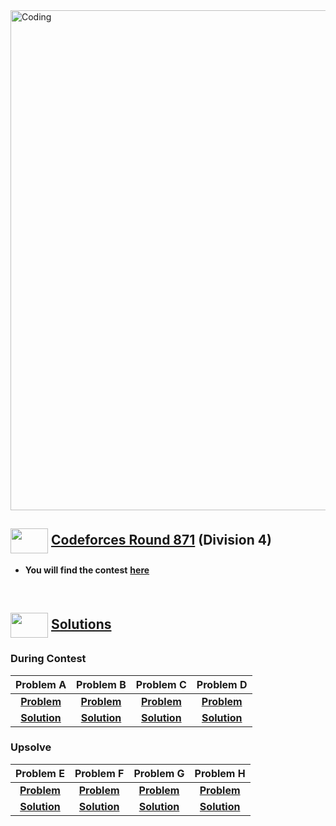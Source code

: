 <img alt="Coding" width="800px" src="https://cdn.dribbble.com/users/1959912/screenshots/6463995/competition_dribbble.gif">

## <img src = "https://cdn.dribbble.com/users/2131993/screenshots/4948736/media/421d4ed2f3d23c73d64d20963f61f422.gif" align = "center" width = "60px" height = "40px"> [ Codeforces Round 871](https://codeforces.com/contest/1829) (Division 4)

- **You will find the contest** [**here**](https://codeforces.com/contest/1829)

<br>

## <img src = "https://cdn.dribbble.com/users/1138721/screenshots/10809828/media/478d32b2e65c8c3194b7f2154e179231.gif" align = "center" width = "60px" height = "40px"> [ Solutions](#solutions)

### During Contest
|**Problem A**|**Problem B**|**Problem C**|**Problem D**|
|:--:|:--:|:--:|:--:|
|[**Problem**](https://codeforces.com/contest/1829/problem/A)|[**Problem**](https://codeforces.com/contest/1829/problem/B)|[**Problem**](https://codeforces.com/contest/1829/problem/C)|[**Problem**](https://codeforces.com/contest/1829/problem/D)|
|[**Solution**](https://github.com/khalid586/Live-and-Virtual-Contests/blob/main/Virtual%20Contests/CF%20round%20871/CF%201829A.cpp)| [**Solution**](https://github.com/khalid586/Live-and-Virtual-Contests/blob/main/Virtual%20Contests/CF%20round%20871/CF%201829B.cpp)| [**Solution**](https://github.com/khalid586/Live-and-Virtual-Contests/blob/main/Virtual%20Contests/CF%20round%20871/CF%201829C.cpp)|[**Solution**](https://github.com/khalid586/Live-and-Virtual-Contests/blob/main/Virtual%20Contests/CF%20round%20871/CF%201829D.cpp)|


### Upsolve

|**Problem E**|**Problem F**|**Problem G**|**Problem H**|
|:--:|:--:|:--:|:--:|
|[**Problem**](https://codeforces.com/contest/1878/problem/)|[**Problem**](https://codeforces.com/contest/1878/problem/E)|[**Problem**](https://codeforces.com/contest/1878/problem/F)|[**Problem**]()|
|[**Solution**]()| [**Solution**]()| [**Solution**]()|[**Solution**]()|


